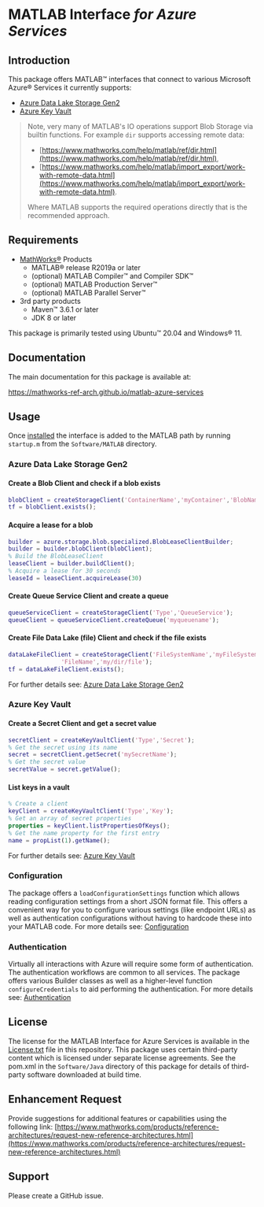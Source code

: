 # MATLAB Interface *for Azure Services*

## Introduction

This package offers MATLAB™ interfaces that connect to various Microsoft Azure®
Services it currently supports:

* [Azure Data Lake Storage Gen2](https://mathworks-ref-arch.github.io/matlab-azure-services/DataLakeStorageGen2.html)
* [Azure Key Vault](https://mathworks-ref-arch.github.io/matlab-azure-services/KeyVault.html)

> Note, very many of MATLAB's IO operations support Blob Storage via builtin functions.
> For example ```dir``` supports accessing remote data:
>
> * [https://www.mathworks.com/help/matlab/ref/dir.html](https://www.mathworks.com/help/matlab/ref/dir.html),
> * [https://www.mathworks.com/help/matlab/import_export/work-with-remote-data.html](https://www.mathworks.com/help/matlab/import_export/work-with-remote-data.html).
>
> Where MATLAB supports the required operations directly that is the recommended
> approach.

## Requirements

* [MathWorks®](http://www.mathworks.com) Products
  * MATLAB® release R2019a or later
  * (optional) MATLAB Compiler™ and Compiler SDK™
  * (optional) MATLAB Production Server™
  * (optional) MATLAB Parallel Server™
* 3rd party products
  * Maven™ 3.6.1 or later
  * JDK 8 or later

This package is primarily tested using Ubuntu™ 20.04 and Windows® 11.

## Documentation

The main documentation for this package is available at:

<https://mathworks-ref-arch.github.io/matlab-azure-services>

## Usage

Once [installed](https://mathworks-ref-arch.github.io/matlab-azure-services/Installation.html) the interface is added to the MATLAB path
by running `startup.m` from the `Software/MATLAB` directory.

### Azure Data Lake Storage Gen2

#### Create a Blob Client and check if a blob exists

```matlab
blobClient = createStorageClient('ContainerName','myContainer','BlobName','myBlob') 
tf = blobClient.exists();
```

#### Acquire a lease for a blob

```matlab
builder = azure.storage.blob.specialized.BlobLeaseClientBuilder;
builder = builder.blobClient(blobClient);
% Build the BlobLeaseClient
leaseClient = builder.buildClient();
% Acquire a lease for 30 seconds
leaseId = leaseClient.acquireLease(30)
```

#### Create Queue Service Client and create a queue

```matlab
queueServiceClient = createStorageClient('Type','QueueService');
queueClient = queueServiceClient.createQueue('myqueuename');
```

#### Create File Data Lake (file) Client and check if the file exists

```matlab
dataLakeFileClient = createStorageClient('FileSystemName','myFileSystem',...
               'FileName','my/dir/file');
tf = dataLakeFileClient.exists();
```

For further details see: [Azure Data Lake Storage Gen2](https://mathworks-ref-arch.github.io/matlab-azure-services/DataLakeStorageGen2.html)

### Azure Key Vault

#### Create a Secret Client and get a secret value

```matlab
secretClient = createKeyVaultClient('Type','Secret');
% Get the secret using its name
secret = secretClient.getSecret('mySecretName');
% Get the secret value
secretValue = secret.getValue();
```

#### List keys in a vault

```matlab
% Create a client
keyClient = createKeyVaultClient('Type','Key');
% Get an array of secret properties
properties = keyClient.listPropertiesOfKeys();
% Get the name property for the first entry
name = propList(1).getName();
```

For further details see: [Azure Key Vault](https://mathworks-ref-arch.github.io/matlab-azure-services/KeyVault.html)

### Configuration

The package offers a `loadConfigurationSettings` function which allows reading
configuration settings from a short JSON format file. This offers a convenient
way for you to configure various settings (like endpoint URLs) as well as
authentication configurations without having to hardcode these into your MATLAB
code. For more details see: [Configuration](https://mathworks-ref-arch.github.io/matlab-azure-services/Configuration.html)

### Authentication

Virtually all interactions with Azure will require some form of authentication.
The authentication workflows are common to all services. The package offers
various Builder classes as well as a higher-level function `configureCredentials`
to aid performing the authentication. For more details see: [Authentication](https://mathworks-ref-arch.github.io/matlab-azure-services/Authentication.html)

## License

The license for the MATLAB Interface for Azure Services is available in the
[License.txt](License.txt) file in this repository. This package uses certain
third-party content which is licensed under separate license agreements.
See the pom.xml in the `Software/Java` directory of this package for details of
third-party software downloaded at build time.

## Enhancement Request

Provide suggestions for additional features or capabilities using the following
link: [https://www.mathworks.com/products/reference-architectures/request-new-reference-architectures.html](https://www.mathworks.com/products/reference-architectures/request-new-reference-architectures.html)

## Support

Please create a GitHub issue.

[//]: #  (Copyright 2021-2022 The MathWorks, Inc.)

